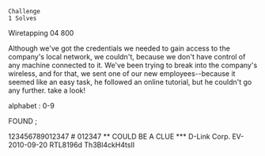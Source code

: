 
    Challenge
    1 Solves

Wiretapping 04
800

Although we've got the credentials we needed to gain access to the company's local network, we couldn't, because we don't have control of any machine connected to it. We've been trying to break into the company's wireless, and for that, we sent one of our new employees--because it seemed like an easy task, he followed an online tutorial, but he couldn't go any further. take a look!

alphabet : 0-9

FOUND ; 

123456789012347 # 012347 ** COULD BE A CLUE ***
D-Link Corp.
EV-2010-09-20
RTL8196d
Th3Bl4ckH4tsII

